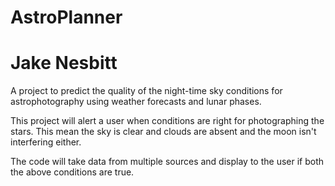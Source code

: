 # AstroPlanner
# Jake Nesbitt

A project to predict the quality of the night-time sky conditions for astrophotography using weather forecasts and lunar phases.

This project will alert a user when conditions are right for photographing the stars.
This mean the sky is clear and clouds are absent and the moon isn't interfering either.

The code will take data from multiple sources and display to the user if both the above conditions are true.
